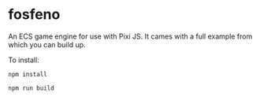 # fosfeno
An ECS game engine for use with Pixi JS. It cames with a full example from which you can build up.

To install:

```
npm install
```

```
npm run build
```
